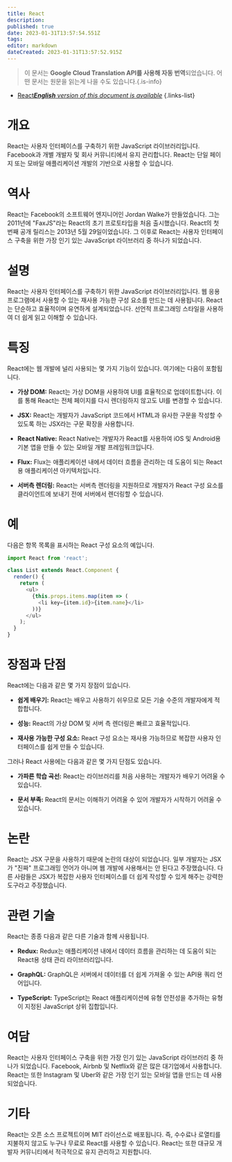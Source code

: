 ```yaml
---
title: React
description: 
published: true
date: 2023-01-31T13:57:54.551Z
tags: 
editor: markdown
dateCreated: 2023-01-31T13:57:52.915Z
---
```


> 이 문서는 **Google Cloud Translation API를 사용해 자동 번역**되었습니다.
어떤 문서는 원문을 읽는게 나을 수도 있습니다.{.is-info}

- [React***English** version of this document is available*](/en/Knowledge-base/Dictionary/react)
{.links-list}


# 개요
React는 사용자 인터페이스를 구축하기 위한 JavaScript 라이브러리입니다. Facebook과 개별 개발자 및 회사 커뮤니티에서 유지 관리합니다. React는 단일 페이지 또는 모바일 애플리케이션 개발의 기반으로 사용할 수 있습니다.

# 역사
React는 Facebook의 소프트웨어 엔지니어인 Jordan Walke가 만들었습니다. 그는 2011년에 "FaxJS"라는 React의 초기 프로토타입을 처음 출시했습니다. React의 첫 번째 공개 릴리스는 2013년 5월 29일이었습니다. 그 이후로 React는 사용자 인터페이스 구축을 위한 가장 인기 있는 JavaScript 라이브러리 중 하나가 되었습니다.

# 설명
React는 사용자 인터페이스를 구축하기 위한 JavaScript 라이브러리입니다. 웹 응용 프로그램에서 사용할 수 있는 재사용 가능한 구성 요소를 만드는 데 사용됩니다. React는 단순하고 효율적이며 유연하게 설계되었습니다. 선언적 프로그래밍 스타일을 사용하여 더 쉽게 읽고 이해할 수 있습니다.

# 특징
React에는 웹 개발에 널리 사용되는 몇 가지 기능이 있습니다. 여기에는 다음이 포함됩니다.

- **가상 DOM:** React는 가상 DOM을 사용하여 UI를 효율적으로 업데이트합니다. 이를 통해 React는 전체 페이지를 다시 렌더링하지 않고도 UI를 변경할 수 있습니다.

- **JSX:** React는 개발자가 JavaScript 코드에서 HTML과 유사한 구문을 작성할 수 있도록 하는 JSX라는 구문 확장을 사용합니다.

- **React Native:** React Native는 개발자가 React를 사용하여 iOS 및 Android용 기본 앱을 만들 수 있는 모바일 개발 프레임워크입니다.

- **Flux:** Flux는 애플리케이션 내에서 데이터 흐름을 관리하는 데 도움이 되는 React용 애플리케이션 아키텍처입니다.

- **서버측 렌더링:** React는 서버측 렌더링을 지원하므로 개발자가 React 구성 요소를 클라이언트에 보내기 전에 서버에서 렌더링할 수 있습니다.

# 예
다음은 항목 목록을 표시하는 React 구성 요소의 예입니다.

```javascript
import React from 'react';

class List extends React.Component {
  render() {
    return (
      <ul>
        {this.props.items.map(item => (
          <li key={item.id}>{item.name}</li>
        ))}
      </ul>
    );
  }
}
```

# 장점과 단점
React에는 다음과 같은 몇 가지 장점이 있습니다.

- **쉽게 배우기:** React는 배우고 사용하기 쉬우므로 모든 기술 수준의 개발자에게 적합합니다.

- **성능:** React의 가상 DOM 및 서버 측 렌더링은 빠르고 효율적입니다.

- **재사용 가능한 구성 요소:** React 구성 요소는 재사용 가능하므로 복잡한 사용자 인터페이스를 쉽게 만들 수 있습니다.

그러나 React 사용에는 다음과 같은 몇 가지 단점도 있습니다.

- **가파른 학습 곡선:** React는 라이브러리를 처음 사용하는 개발자가 배우기 어려울 수 있습니다.

- **문서 부족:** React의 문서는 이해하기 어려울 수 있어 개발자가 시작하기 어려울 수 있습니다.

# 논란
React는 JSX 구문을 사용하기 때문에 논란의 대상이 되었습니다. 일부 개발자는 JSX가 "진짜" 프로그래밍 언어가 아니며 웹 개발에 사용해서는 안 된다고 주장했습니다. 다른 사람들은 JSX가 복잡한 사용자 인터페이스를 더 쉽게 작성할 수 있게 해주는 강력한 도구라고 주장했습니다.

# 관련 기술
React는 종종 다음과 같은 다른 기술과 함께 사용됩니다.

- **Redux:** Redux는 애플리케이션 내에서 데이터 흐름을 관리하는 데 도움이 되는 React용 상태 관리 라이브러리입니다.

- **GraphQL:** GraphQL은 서버에서 데이터를 더 쉽게 가져올 수 있는 API용 쿼리 언어입니다.

- **TypeScript:** TypeScript는 React 애플리케이션에 유형 안전성을 추가하는 유형이 지정된 JavaScript 상위 집합입니다.

# 여담
React는 사용자 인터페이스 구축을 위한 가장 인기 있는 JavaScript 라이브러리 중 하나가 되었습니다. Facebook, Airbnb 및 Netflix와 같은 많은 대기업에서 사용합니다. React는 또한 Instagram 및 Uber와 같은 가장 인기 있는 모바일 앱을 만드는 데 사용되었습니다.

# 기타
React는 오픈 소스 프로젝트이며 MIT 라이선스로 배포됩니다. 즉, 수수료나 로열티를 지불하지 않고도 누구나 무료로 React를 사용할 수 있습니다. React는 또한 대규모 개발자 커뮤니티에서 적극적으로 유지 관리하고 지원합니다.
